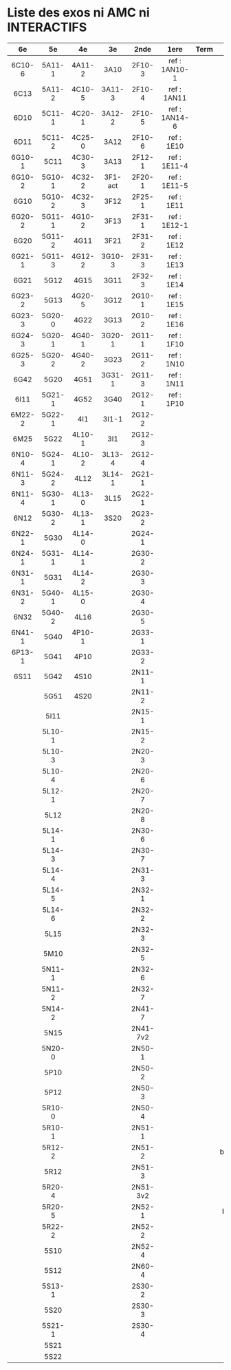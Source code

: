 # Liste des exos ni AMC ni INTERACTIFS

|6e|5e|4e|3e|2nde|1ere|Term|Reste|
|:-:|:-:|:-:|:-:|:-:|:-:|:-:|:-:|
|6C10-6|5A11-1|4A11-2|3A10|2F10-3|ref : 1AN10-1||beta3G22|
|6C13|5A11-2|4C10-5|3A11-3|2F10-4|ref : 1AN11||CM020|
|6D10|5C11-1|4C20-1|3A12-2|2F10-5|ref : 1AN14-6||CM021|
|6D11|5C11-2|4C25-0|3A12|2F10-6|ref : 1E10||ExC100|
|6G10-1|5C11|4C30-3|3A13|2F12-1|ref : 1E11-4||HPC100|
|6G10-2|5G10-1|4C32-2|3F1-act|2F20-1|ref : 1E11-5||PEA11-1|
|6G10|5G10-2|4C32-3|3F12|2F25-1|ref : 1E11||PEA11|
|6G20-2|5G11-1|4G10-2|3F13|2F31-1|ref : 1E12-1||PEA12|
|6G20|5G11-2|4G11|3F21|2F31-2|ref : 1E12||PEA13|
|6G21-1|5G11-3|4G12-2|3G10-3|2F31-3|ref : 1E13||PEG20|
|6G21|5G12|4G15|3G11|2F32-3|ref : 1E14||PEG21|
|6G23-2|5G13|4G20-5|3G12|2G10-1|ref : 1E15||PEG22|
|6G23-3|5G20-0|4G22|3G13|2G10-2|ref : 1E16||PEG23|
|6G24-3|5G20-1|4G40-1|3G20-1|2G11-1|ref : 1F10||PEG24|
|6G25-3|5G20-2|4G40-2|3G23|2G11-2|ref : 1N10||P003|
|6G42|5G20|4G51|3G31-1|2G11-3|ref : 1N11||P004|
|6I11|5G21-1|4G52|3G40|2G12-1|ref : 1P10||P005|
|6M22-2|5G22-1|4I1|3I1-1|2G12-2|||P006|
|6M25|5G22|4L10-1|3I1|2G12-3|||P007|
|6N10-4|5G24-1|4L10-2|3L13-4|2G12-4|||P008|
|6N11-3|5G24-2|4L12|3L14-1|2G21-1|||P009|
|6N11-4|5G30-1|4L13-0|3L15|2G22-1|||P010|
|6N12|5G30-2|4L13-1|3S20|2G23-2|||P011|
|6N22-1|5G30|4L14-0||2G24-1|||P012|
|6N24-1|5G31-1|4L14-1||2G30-2|||P013|
|6N31-1|5G31|4L14-2||2G30-3|||P014|
|6N31-2|5G40-1|4L15-0||2G30-4|||P015|
|6N32|5G40-2|4L16||2G30-5|||P016|
|6N41-1|5G40|4P10-1||2G33-1|||P017|
|6P13-1|5G41|4P10||2G33-2|||P018|
|6S11|5G42|4S10||2N11-1|||beta2F31|
||5G51|4S20||2N11-2|||beta3F23|
||5I11|||2N15-1|||beta3G15|
||5L10-1|||2N15-2|||beta3G41|
||5L10-3|||2N20-3|||beta3S20-1|
||5L10-4|||2N20-6|||beta3s21|
||5L12-1|||2N20-7|||beta4C31|
||5L12|||2N20-8|||beta4G20-3|
||5L14-1|||2N30-6|||beta4G20-4|
||5L14-3|||2N30-7|||beta5G30-2|
||5L14-4|||2N31-3|||beta6C33-1|
||5L14-5|||2N32-1|||beta6test2|
||5L14-6|||2N32-2|||beta6test2021|
||5L15|||2N32-3|||betaAleaFigure|
||5M10|||2N32-5|||betaAsymptotesObliques|
||5N11-1|||2N32-6|||betaEqCarreDansC|
||5N11-2|||2N32-7|||betaEqValAbs|
||5N14-2|||2N41-7|||betaEquations|
||5N15|||2N41-7v2|||betaEquationsLog|
||5N20-0|||2N50-1|||betaExo3d|
||5P10|||2N50-2|||betaExoLimite|
||5P12|||2N50-3|||betaExoSimpleMatthieu|
||5R10-0|||2N50-4|||betaModele10_simple_question-reponse|
||5R10-1|||2N51-1|||betaModele11_parametrable|
||5R12-2|||2N51-2|||betaModele20_plusieurs_types_de_questions|
||5R12|||2N51-3|||betaModele21_parametrables|
||5R20-4|||2N51-3v2|||betaModele22_avec_une_serie_de_valeurs|
||5R20-5|||2N52-1|||betaModele30_constructions_géométriques|
||5R22-2|||2N52-2|||betaModele31_parametrables|
||5S10|||2N52-4|||betaModele40_tableau_proportionnalite|
||5S12|||2N60-4|||betaModele41_tableau_signes_variations|
||5S13-1|||2S30-2|||betaModele50_Mathsteps|
||5S20|||2S30-3|||betaPol|
||5S21-1|||2S30-4|||betaProbaAouB|
||5S21||||||betaProbabilites|
||5S22||||||betaProbabilitesJC|
